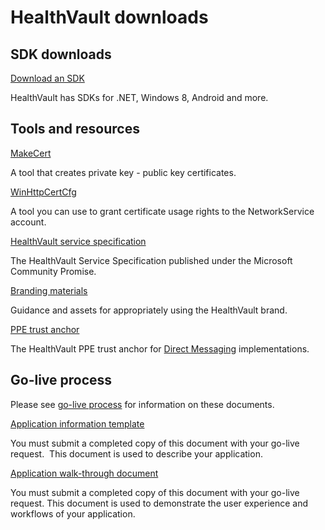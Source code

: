 HealthVault downloads
=====================

SDK downloads
-------------

<a href="https://msdn.microsoft.com/en-us/healthvault/dn798744" id="StructuredSectionGroup_14012_4">Download an SDK</a>

HealthVault has SDKs for .NET, Windows 8, Android and more.

Tools and resources
-------------------

<a href="http://download.microsoft.com/download/8/9/1/891600C3-64EF-4BBC-A883-279C2365625F/makecert.exe" id="StructuredSectionGroup_14012_24">MakeCert<span class="Apple-tab-span" style="WHITE-SPACE: pre" xmlns=""></span></a>

A tool that creates private key - public key certificates.

<a href="http://download.microsoft.com/download/8/9/1/891600C3-64EF-4BBC-A883-279C2365625F/winhttpcertcfg.exe" id="StructuredSectionGroup_14012_25">WinHttpCertCfg</a>

A tool you can use to grant certificate usage rights to the NetworkService account.

<a href="https://www.microsoft.com/en-us/download/details.aspx?id=10453" id="StructuredSectionGroup_14012_27">HealthVault service specification</a>

The HealthVault Service Specification published under the Microsoft Community Promise.

<a href="/healthvault/publishing/brand-materials" id="StructuredSectionGroup_14012_28">Branding materials</a>

Guidance and assets for appropriately using the HealthVault brand.

<a href="https://apps.healthvault-ppe.com/messagecenter/certs/certs.zip" id="StructuredSectionGroup_14012_32">PPE trust anchor</a>

The HealthVault PPE trust anchor for <a href="/healthvault/concepts/connectivity/direct-messaging" id="StructuredSectionGroup_14012_33">Direct Messaging</a> implementations.

Go-live process
---------------

Please see <a href="/healthvault/publishing/go-live" id="StructuredSectionGroup_14012_29">go-live process</a> for information on these documents.

<a href="http://download.microsoft.com/download/7/4/E/74EA8944-199C-4F56-B3BB-8105869425BC/HealthVault%20Application%20Information%20Template.docx" id="StructuredSectionGroup_14012_30">Application information template</a>

You must submit a completed copy of this document with your go-live request.  This document is used to describe your application.

<a href="http://download.microsoft.com/download/7/4/E/74EA8944-199C-4F56-B3BB-8105869425BC/HealthVault%20Application%20Walkthrough%20document.docx" id="StructuredSectionGroup_14012_31">Application walk-through document</a>

You must submit a completed copy of this document with your go-live request. This document is used to demonstrate the user experience and workflows of your application.

